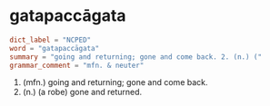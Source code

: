 # gatapaccāgata

``` toml
dict_label = "NCPED"
word = "gatapaccāgata"
summary = "going and returning; gone and come back. 2. (n.) ("
grammar_comment = "mfn. & neuter"
```

1. (mfn.) going and returning; gone and come back.
2. (n.) (a robe) gone and returned.


